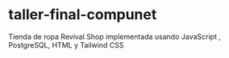 # taller-final-compunet
Tienda de ropa Revival Shop implementada usando JavaScript , PostgreSQL, HTML y Tailwind CSS
